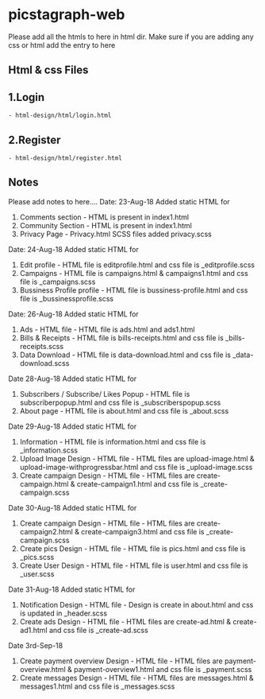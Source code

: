 # picstagraph-web 

Please add all the htmls to here in html dir. Make sure if you are adding any css or html add the entry to here

## Html & css Files

## 1.Login 
    - html-design/html/login.html

## 2.Register 
    - html-design/html/register.html



## Notes

Please add notes to here....
Date: 23-Aug-18
Added static HTML for 
1. Comments section - HTML is present in index1.html
2. Community Section - HTML is present in index1.html
3. Privacy Page - Privacy.html
SCSS files added 
privacy.scss

Date: 24-Aug-18
Added static HTML for 
1. Edit profile - HTML file is editprofile.html and css file is _editprofile.scss
2. Campaigns - HTML file is campaigns.html & campaigns1.html and css file is _campaigns.scss
3. Bussiness Profile profile - HTML file is bussiness-profile.html and css file is _bussinessprofile.scss

Date: 26-Aug-18
Added static HTML for 
1. Ads - HTML file - HTML file is ads.html and ads1.html
2. Bills & Receipts - HTML file is bills-receipts.html and css file is _bills-receipts.scss
3. Data Download - HTML file is data-download.html and css file is _data-download.scss

Date 28-Aug-18
Added static HTML for 
1. Subscribers / Subscribe/ Likes Popup - HTML file is subscriberpopup.html and css file is _subscriberspopup.scss
2. About page - HTML file is about.html and css file is _about.scss

Date 29-Aug-18
Added static HTML for 
1. Information - HTML file is information.html and css file is _information.scss
2. Upload Image Design - HTML file - HTML files are upload-image.html & upload-image-withprogressbar.html and css file is _upload-image.scss
3. Create campaign Design - HTML file - HTML files are create-campaign.html & create-campaign1.html and css file is _create-campaign.scss


Date 30-Aug-18
Added static HTML for 
1. Create campaign Design - HTML file - HTML files are create-campaign2.html & create-campaign3.html and css file is _create-campaign.scss
2. Create pics Design - HTML file - HTML file is pics.html and css file is _pics.scss
3. Create User Design - HTML file - HTML file is user.html and css file is _user.scss

Date 31-Aug-18
Added static HTML for 
1. Notification Design - HTML file - Design is create in about.html and css is updated in _header.scss
2. Create ads Design - HTML file - HTML files are create-ad.html & create-ad1.html and css file is _create-ad.scss

Date 3rd-Sep-18
1. Create payment overview Design - HTML file - HTML files are payment-overview.html & payment-overview1.html and css file is _payment.scss
2. Create messages Design - HTML file - HTML files are messages.html & messages1.html and css file is _messages.scss